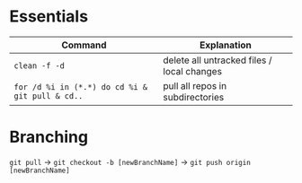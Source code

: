 # Essentials
Command | Explanation
--------| ---------
`clean -f -d` | delete all untracked files / local changes
`for /d %i in (*.*) do cd %i & git pull & cd..` | pull all repos in subdirectories

# Branching
`git pull` -> `git checkout -b [newBranchName]` -> `git push origin [newBranchName]`

